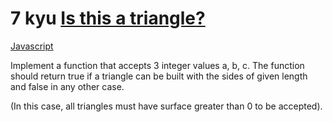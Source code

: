 # 7 kyu [Is this a triangle?](https://www.codewars.com/kata/56606694ec01347ce800001b)

<!-- START LANGUAGE_LINKS -->

[Javascript](./javascript.js)

<!-- END LANGUAGE_LINKS -->

Implement a function that accepts 3 integer values a, b, c. The function should return true if a triangle can be built with the sides of given length and false in any other case.

(In this case, all triangles must have surface greater than 0 to be accepted).